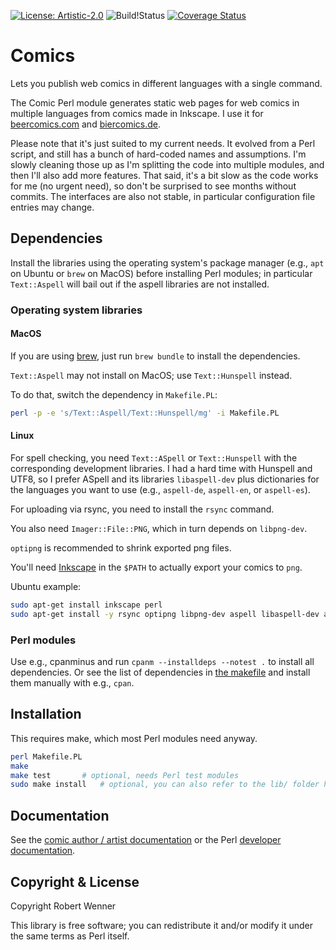 [![License: Artistic-2.0](https://img.shields.io/badge/License-Perl-0298c3.svg)](https://opensource.org/licenses/Artistic-2.0)
![Build!Status](https://github.com/robertwenner/comics/actions/workflows/perl-versions.yml/badge.svg)
[![Coverage Status](https://coveralls.io/repos/github/robertwenner/comics/badge.svg?branch=master)](https://coveralls.io/github/robertwenner/comics?branch=master)

# Comics

Lets you publish web comics in different languages with a single command.

The Comic Perl module generates static web pages for web comics in multiple
languages from comics made in Inkscape. I use it for
[beercomics.com](https://beercomics.com) and
[biercomics.de](https://biercomics.de).

Please note that it's just suited to my current needs. It evolved from a
Perl script, and still has a bunch of hard-coded names and assumptions.
I'm slowly cleaning those up as I'm splitting the code into multiple
modules, and then I'll also add more features. That said, it's a bit slow as
the code works for me (no urgent need), so don't be surprised to see months
without commits. The interfaces are also not stable, in particular
configuration file entries may change.


## Dependencies

Install the libraries using the operating system's package manager (e.g.,
`apt` on Ubuntu or `brew` on MacOS) before installing Perl modules; in
particular `Text::Aspell` will bail out if the aspell libraries are not
installed.

### Operating system libraries

#### MacOS

If you are using [brew](https://brew.sh), just run `brew bundle` to install
the dependencies.

`Text::Aspell` may not install on MacOS; use `Text::Hunspell` instead.

To do that, switch the dependency in `Makefile.PL`:

```sh
perl -p -e 's/Text::Aspell/Text::Hunspell/mg' -i Makefile.PL
```

#### Linux

For spell checking, you need `Text::ASpell` or `Text::Hunspell`
with the corresponding development libraries. I had a hard time with
Hunspell and UTF8, so I prefer ASpell and its libraries `libaspell-dev`
plus dictionaries for the languages you want to use (e.g., `aspell-de`,
`aspell-en`, or `aspell-es`).

For uploading via rsync, you need to install the `rsync` command.

You also need `Imager::File::PNG`, which in turn depends on `libpng-dev`.

`optipng` is recommended to shrink exported png files.

You'll need [Inkscape](https://inkscape.org) in the `$PATH` to actually
export your comics to `png`.

Ubuntu example:

```sh
sudo apt-get install inkscape perl
sudo apt-get install -y rsync optipng libpng-dev aspell libaspell-dev aspell-en aspell-de
```

### Perl modules

Use e.g., cpanminus and run `cpanm --installdeps --notest .` to install
all dependencies. Or see the list of dependencies in [the makefile](Makefile.PL)
and install them manually with e.g., `cpan`.


## Installation

This requires make, which most Perl modules need anyway.

```bash
perl Makefile.PL
make
make test       # optional, needs Perl test modules
sudo make install   # optional, you can also refer to the lib/ folder here
```

## Documentation

See the [comic author / artist documentation](doc/index.md) or the Perl
[developer documentation](doc/developers.md).


## Copyright & License

Copyright Robert Wenner

This library is free software; you can redistribute it and/or modify
it under the same terms as Perl itself.
